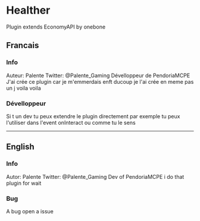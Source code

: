 # Healther
Plugin extends EconomyAPI by onebone
<h2>Francais</h2>
<h3>Info</h3>
<p>
Auteur: Palente
Twitter: @Palente_Gaming
  Dévelloppeur de PendoriaMCPE
  J'ai crée ce plugin car je m'emmerdais enft ducoup je l'ai crée en meme pas un j voila voila
</p>
<h3>Dévelloppeur</h3>
<p>
Si t un dev tu peux extendre le plugin directement par exemple tu peux l'utiliser dans l'event onInteract
ou comme tu le sens
</p>
<hr>
<h2>English</h2>
<h3>Info</h3>
<p>
Autor: Palente
Twitter: @Palente_Gaming
  Dev of PendoriaMCPE
  i do that plugin for wait
</p>
<h3>Bug</h3>
<p>
A bug open a issue
  </p>
